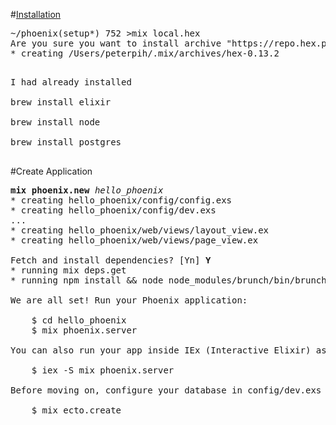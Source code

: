 #[Installation](http://www.phoenixframework.org/docs/installation)

<pre>
~/phoenix(setup*) 752 >mix local.hex
Are you sure you want to install archive "https://repo.hex.pm/installs/1.3.0/hex-0.13.2.ez"? [Yn] Y
* creating /Users/peterpih/.mix/archives/hex-0.13.2
</pre>

<pre>

I had already installed

brew install elixir

brew install node

brew install postgres

</pre>

#Create Application

<pre>
<b>mix phoenix.new</b> <em>hello_phoenix</em>
* creating hello_phoenix/config/config.exs
* creating hello_phoenix/config/dev.exs
...
* creating hello_phoenix/web/views/layout_view.ex
* creating hello_phoenix/web/views/page_view.ex

Fetch and install dependencies? [Yn] <b>Y</b>
* running mix deps.get
* running npm install && node node_modules/brunch/bin/brunch build

We are all set! Run your Phoenix application:

    $ cd hello_phoenix
    $ mix phoenix.server

You can also run your app inside IEx (Interactive Elixir) as:

    $ iex -S mix phoenix.server

Before moving on, configure your database in config/dev.exs and run:

    $ mix ecto.create
    
</pre>


